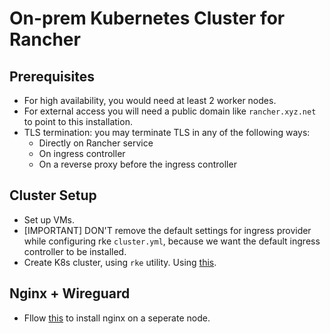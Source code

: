 # On-prem Kubernetes Cluster for Rancher

##  Prerequisites
* For high availability, you would need at least 2 worker nodes.
* For external access you will need a public domain like `rancher.xyz.net` to point to this installation.
* TLS termination: you may terminate TLS in any of the following ways:
  * Directly on Rancher service
  * On ingress controller
  * On a reverse proxy before the ingress controller

## Cluster Setup
* Set up VMs.
* [IMPORTANT] DON'T remove the default settings for ingress provider while configuring rke `cluster.yml`, because we want the default ingress controller to be installed.
* Create K8s cluster, using `rke` utility. Using [this](../../docs/rke-setup.md).

##  Nginx + Wireguard
* Fllow [this](./nginx_wireguard/) to install nginx on a seperate node.

